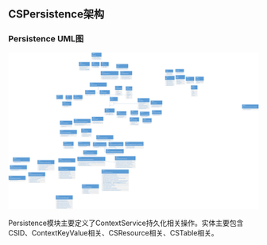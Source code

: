 ## **CSPersistence架构**

### Persistence UML图

![](../../../Images/Architecture/Public_Enhancement_Service/ContextService/linkis-contextservice-persistence-01.png)


Persistence模块主要定义了ContextService持久化相关操作。实体主要包含CSID、ContextKeyValue相关、CSResource相关、CSTable相关。